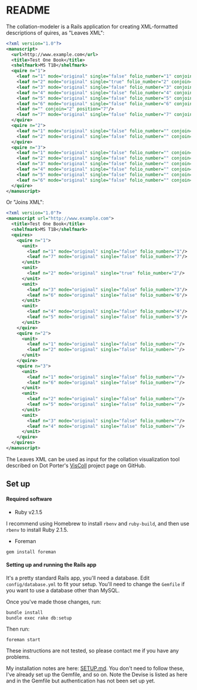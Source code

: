 # README

The collation-modeler is a Rails application for creating
XML-formatted descriptions of quires, as "Leaves XML":

```xml
<?xml version="1.0"?>
<manuscript>
  <url>http://www.example.com</url>
  <title>Test One Book</title>
  <shelfmark>MS T1B</shelfmark>
  <quire n="1">
    <leaf n="1" mode="original" single="false" folio_number="1" conjoin="7" position="1"/>
    <leaf n="2" mode="original" single="true" folio_number="2" conjoin="" position="2"/>
    <leaf n="3" mode="original" single="false" folio_number="3" conjoin="6" position="3"/>
    <leaf n="4" mode="original" single="false" folio_number="4" conjoin="5" position="4"/>
    <leaf n="5" mode="original" single="false" folio_number="5" conjoin="4" position="5"/>
    <leaf n="6" mode="original" single="false" folio_number="6" conjoin="3" position="6"/>
    <leaf n="" conjoin="2" position="7"/>
    <leaf n="7" mode="original" single="false" folio_number="7" conjoin="1" position="8"/>
  </quire>
  <quire n="2">
    <leaf n="1" mode="original" single="false" folio_number="" conjoin="2" position="1"/>
    <leaf n="2" mode="original" single="false" folio_number="" conjoin="1" position="2"/>
  </quire>
  <quire n="3">
    <leaf n="1" mode="original" single="false" folio_number="" conjoin="6" position="1"/>
    <leaf n="2" mode="original" single="false" folio_number="" conjoin="5" position="2"/>
    <leaf n="3" mode="original" single="false" folio_number="" conjoin="4" position="3"/>
    <leaf n="4" mode="original" single="false" folio_number="" conjoin="3" position="4"/>
    <leaf n="5" mode="original" single="false" folio_number="" conjoin="2" position="5"/>
    <leaf n="6" mode="original" single="false" folio_number="" conjoin="1" position="6"/>
  </quire>
</manuscript>
```

Or "Joins XML":

```xml
<?xml version="1.0"?>
<manuscript url="http://www.example.com">
  <title>Test One Book</title>
  <shelfmark>MS T1B</shelfmark>
  <quires>
    <quire n="1">
      <unit>
        <leaf n="1" mode="original" single="false" folio_number="1"/>
        <leaf n="7" mode="original" single="false" folio_number="7"/>
      </unit>
      <unit>
        <leaf n="2" mode="original" single="true" folio_number="2"/>
      </unit>
      <unit>
        <leaf n="3" mode="original" single="false" folio_number="3"/>
        <leaf n="6" mode="original" single="false" folio_number="6"/>
      </unit>
      <unit>
        <leaf n="4" mode="original" single="false" folio_number="4"/>
        <leaf n="5" mode="original" single="false" folio_number="5"/>
      </unit>
    </quire>
    <quire n="2">
      <unit>
        <leaf n="1" mode="original" single="false" folio_number=""/>
        <leaf n="2" mode="original" single="false" folio_number=""/>
      </unit>
    </quire>
    <quire n="3">
      <unit>
        <leaf n="1" mode="original" single="false" folio_number=""/>
        <leaf n="6" mode="original" single="false" folio_number=""/>
      </unit>
      <unit>
        <leaf n="2" mode="original" single="false" folio_number=""/>
        <leaf n="5" mode="original" single="false" folio_number=""/>
      </unit>
      <unit>
        <leaf n="3" mode="original" single="false" folio_number=""/>
        <leaf n="4" mode="original" single="false" folio_number=""/>
      </unit>
    </quire>
  </quires>
</manuscript>
```

The Leaves XML can be used as input for the collation visualization
tool described on Dot Porter's
[VisColl](https://github.com/leoba/VisColl) project page on GitHub.

## Set up

#### Required software

- Ruby v2.1.5

I recommend using Homebrew to install `rbenv` and `ruby-build`, and
then use `rbenv` to install Ruby 2.1.5.

- Foreman

`gem install foreman`

#### Setting up and running the Rails app

It's a pretty standard Rails app, you'll need a database.  Edit
`config/database.yml` to fit your setup.  You'll need to change the
`Gemfile` if you want to use a database other than MySQL.

Once you've made those changes, run:

```bash
bundle install
bundle exec rake db:setup
```

Then run:

`foreman start`

These instructions are not tested, so please contact me if you have
any problems.

My installation notes are here: [SETUP.md](SETUP.md). You don't need
to follow these, I've already set up the Gemfile, and so on. Note the
Devise is listed as here and in the Gemfile but authentication has not
been set up yet.
